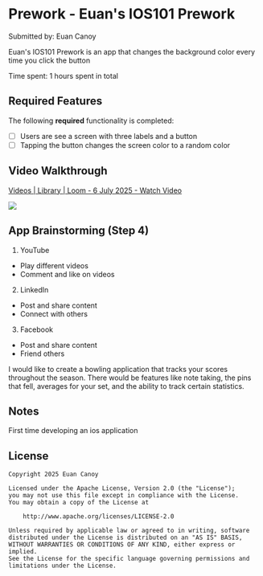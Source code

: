# Prework - Euan's IOS101 Prework

Submitted by: Euan Canoy

Euan's IOS101 Prework is an app that changes the background color every time you click the button

Time spent: 1 hours spent in total

## Required Features

The following **required** functionality is completed:

- [ ] Users are see a screen with three labels and a button
- [ ] Tapping the button changes the screen color to a random color
 
## Video Walkthrough

<div>
    <a href="https://www.loom.com/share/dbff7b057d2c4dde98006c9d3c9dfada">
      <p>Videos | Library | Loom - 6 July 2025 - Watch Video</p>
    </a>
    <a href="https://www.loom.com/share/dbff7b057d2c4dde98006c9d3c9dfada">
      <img style="max-width:300px;" src="https://cdn.loom.com/sessions/thumbnails/dbff7b057d2c4dde98006c9d3c9dfada-d08d15ba5722ad83-full-play.gif">
    </a>
  </div>

## App Brainstorming (Step 4)
1. YouTube
- Play different videos
- Comment and like on videos
2. LinkedIn
- Post and share content
- Connect with others
3. Facebook
- Post and share content
- Friend others

I would like to create a bowling application that tracks your scores throughout the season. There would be features like note taking, the pins that fell, averages for your set, and the ability to track certain statistics.
  
## Notes

First time developing an ios application

## License

    Copyright 2025 Euan Canoy

    Licensed under the Apache License, Version 2.0 (the "License");
    you may not use this file except in compliance with the License.
    You may obtain a copy of the License at

        http://www.apache.org/licenses/LICENSE-2.0

    Unless required by applicable law or agreed to in writing, software
    distributed under the License is distributed on an "AS IS" BASIS,
    WITHOUT WARRANTIES OR CONDITIONS OF ANY KIND, either express or implied.
    See the License for the specific language governing permissions and
    limitations under the License.
